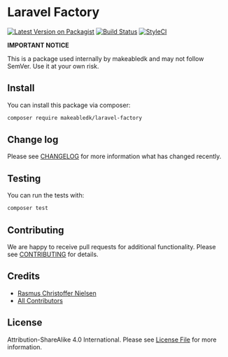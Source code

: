 
# Laravel Factory

[![Latest Version on Packagist](https://img.shields.io/packagist/v/makeabledk/laravel-factory.svg?style=flat-square)](https://packagist.org/packages/makeabledk/laravel-factory)
[![Build Status](https://img.shields.io/travis/makeabledk/laravel-factory/master.svg?style=flat-square)](https://travis-ci.org/makeabledk/laravel-factory)
[![StyleCI](https://styleci.io/repos/117680722/shield?branch=master)](https://styleci.io/repos/117680722)


**IMPORTANT NOTICE** 

This is a package used internally by makeabledk and may not follow SemVer. Use it at your own risk.


## Install

You can install this package via composer:

``` bash
composer require makeabledk/laravel-factory
```

## Change log

Please see [CHANGELOG](CHANGELOG.md) for more information what has changed recently.

## Testing

You can run the tests with:

```bash
composer test
```

## Contributing

We are happy to receive pull requests for additional functionality. Please see [CONTRIBUTING](CONTRIBUTING.md) for details.

## Credits

- [Rasmus Christoffer Nielsen](https://github.com/rasmuscnielsen)
- [All Contributors](../../contributors)

## License

Attribution-ShareAlike 4.0 International. Please see [License File](LICENSE.md) for more information.